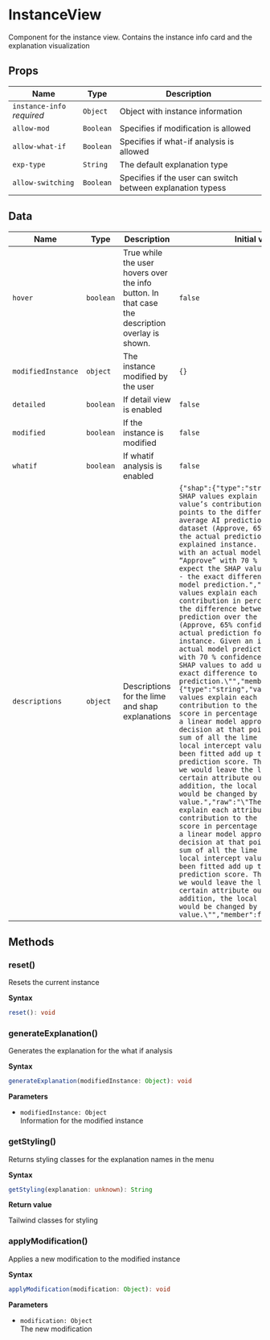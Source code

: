 # InstanceView

Component for the instance view. Contains the instance info card and the
explanation visualization

## Props

| Name                       | Type      | Description                                                 |
| -------------------------- | --------- | ----------------------------------------------------------- |
| `instance-info` *required* | `Object`  | Object with instance information                            |
| `allow-mod`                | `Boolean` | Specifies if modification is allowed                        |
| `allow-what-if`            | `Boolean` | Specifies if what-if analysis is allowed                    |
| `exp-type`                 | `String`  | The default explanation type                                |
| `allow-switching`          | `Boolean` | Specifies if the user can switch between explanation typess |

## Data

| Name               | Type      | Description                                                                                     | Initial value                                                                                                                                                                                                                                                                                                                                                                                                                                                                                                                                                                                                                                                                                                                                                                                                                                                                                                                                                                                                                                                                                                                                                                                                                                                                                                                                                                                                                                                                                                                                                                                                                                                                                                                                                                                                                                                                                                                                                                                                                     |
| ------------------ | --------- | ----------------------------------------------------------------------------------------------- | --------------------------------------------------------------------------------------------------------------------------------------------------------------------------------------------------------------------------------------------------------------------------------------------------------------------------------------------------------------------------------------------------------------------------------------------------------------------------------------------------------------------------------------------------------------------------------------------------------------------------------------------------------------------------------------------------------------------------------------------------------------------------------------------------------------------------------------------------------------------------------------------------------------------------------------------------------------------------------------------------------------------------------------------------------------------------------------------------------------------------------------------------------------------------------------------------------------------------------------------------------------------------------------------------------------------------------------------------------------------------------------------------------------------------------------------------------------------------------------------------------------------------------------------------------------------------------------------------------------------------------------------------------------------------------------------------------------------------------------------------------------------------------------------------------------------------------------------------------------------------------------------------------------------------------------------------------------------------------------------------------------------------------- |
| `hover`            | `boolean` | True while the user hovers over the info button. In that case the description overlay is shown. | `false`                                                                                                                                                                                                                                                                                                                                                                                                                                                                                                                                                                                                                                                                                                                                                                                                                                                                                                                                                                                                                                                                                                                                                                                                                                                                                                                                                                                                                                                                                                                                                                                                                                                                                                                                                                                                                                                                                                                                                                                                                           |
| `modifiedInstance` | `object`  | The instance modified by the user                                                               | `{}`                                                                                                                                                                                                                                                                                                                                                                                                                                                                                                                                                                                                                                                                                                                                                                                                                                                                                                                                                                                                                                                                                                                                                                                                                                                                                                                                                                                                                                                                                                                                                                                                                                                                                                                                                                                                                                                                                                                                                                                                                              |
| `detailed`         | `boolean` | If detail view is enabled                                                                       | `false`                                                                                                                                                                                                                                                                                                                                                                                                                                                                                                                                                                                                                                                                                                                                                                                                                                                                                                                                                                                                                                                                                                                                                                                                                                                                                                                                                                                                                                                                                                                                                                                                                                                                                                                                                                                                                                                                                                                                                                                                                           |
| `modified`         | `boolean` | If the instance is modified                                                                     | `false`                                                                                                                                                                                                                                                                                                                                                                                                                                                                                                                                                                                                                                                                                                                                                                                                                                                                                                                                                                                                                                                                                                                                                                                                                                                                                                                                                                                                                                                                                                                                                                                                                                                                                                                                                                                                                                                                                                                                                                                                                           |
| `whatif`           | `boolean` | If whatif analysis is enabled                                                                   | `false`                                                                                                                                                                                                                                                                                                                                                                                                                                                                                                                                                                                                                                                                                                                                                                                                                                                                                                                                                                                                                                                                                                                                                                                                                                                                                                                                                                                                                                                                                                                                                                                                                                                                                                                                                                                                                                                                                                                                                                                                                           |
| `descriptions`     | `object`  | Descriptions for the lime and shap explanations                                                 | `{"shap":{"type":"string","value":"The SHAP values explain each attribute value’s contribution in percentage points to the difference between the average AI prediction over the entire dataset (Approve, 65% confidence) and the actual prediction for the explained instance. Given an instance with an actual model prediction of “Approve” with 70 % confidence, we expect the SHAP values to add up to 5% - the exact difference to the average model prediction.","raw":"\"The SHAP values explain each attribute value’s contribution in percentage points to the difference between the average AI prediction over the entire dataset (Approve, 65% confidence) and the actual prediction for the explained instance. Given an instance with an actual model prediction of “Approve” with 70 % confidence, we expect the SHAP values to add up to 5% - the exact difference to the average model prediction.\"","member":false},"lime":{"type":"string","value":"The lime values explain each attribute-value's contribution to the local prediction score in percentage points. Lime fits a linear model approximating the AI decision at that point. Therefore the sum of all the lime values plus the local intercept value that has also been fitted add up to the local prediction score. This means that if we would leave the lime value for a certain attribute out when doing the addition, the local prediction score would be changed by the amount of that value.","raw":"\"The lime values explain each attribute-value's contribution to the local prediction score in percentage points. Lime fits a linear model approximating the AI decision at that point. Therefore the sum of all the lime values plus the local intercept value that has also been fitted add up to the local prediction score. This means that if we would leave the lime value for a certain attribute out when doing the addition, the local prediction score would be changed by the amount of that value.\"","member":false}}` |

## Methods

### reset()

Resets the current instance

**Syntax**

```typescript
reset(): void
```

### generateExplanation()

Generates the explanation for the what if analysis

**Syntax**

```typescript
generateExplanation(modifiedInstance: Object): void
```

**Parameters**

- `modifiedInstance: Object`<br/>
  Information for the modified instance

### getStyling()

Returns styling classes for the explanation names in the menu

**Syntax**

```typescript
getStyling(explanation: unknown): String
```

**Return value**

Tailwind classes for styling

### applyModification()

Applies a new modification to the modified instance

**Syntax**

```typescript
applyModification(modification: Object): void
```

**Parameters**

- `modification: Object`<br/>
  The new modification

